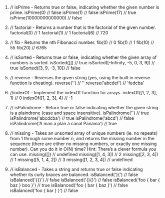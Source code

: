 1. // isPrime - Returns true or false, indicating whether the given number is prime.
isPrime(0)                          // false
isPrime(1)                          // false
isPrime(17)                         // true
isPrime(10000000000000)             // false

2. // factorial - Returns a number that is the factorial of the given number.
factorial(0)                        // 1
factorial(1)                        // 1
factorial(6)                        // 720

3. // fib - Returns the nth Fibonacci number.
fib(0)                              // 0
fib(1)                              // 1
fib(10)                             // 55
fib(20)                             // 6765

4. // isSorted - Returns true or false, indicating whether the given array of numbers is sorted.
isSorted([])                        // true
isSorted([-Infinity, -5, 0, 3, 9])  // true
isSorted([3, 9, -3, 10])            // false

5. // reverse - Reverses the given string (yes, using the built in reverse function is cheating).
reverse('')                         // ''
reverse('abcdef')                   // 'fedcba'

6. //indexOf - Implement the indexOf function for arrays.
indexOf([1, 2, 3], 1)               // 0
indexOf([1, 2, 3], 4)               // -1

7. // isPalindrome - Return true or false indicating whether the given string is a plaindrone (case and space insensitive).
isPalindrome('')                                // true
isPalindrome('abcdcba')                         // true
isPalindrome('abcd')                            // false
isPalindrome('A man a plan a canal Panama')     // true

8. // missing - Takes an unsorted array of unique numbers (ie. no repeats) from 1 through some number n, and returns the missing number in the sequence (there are either no missing numbers, or exactly one missing number). Can you do it in O(N) time? Hint: There’s a clever formula you can use.
missing([])                         // undefined
missing([1, 4, 3])                  // 2
missing([2, 3, 4])                  // 1
missing([5, 1, 4, 2])               // 3
missing([1, 2, 3, 4])               // undefined

9. // isBalanced - Takes a string and returns true or false indicating whether its curly braces are balanced.
isBalanced('}{')                      // false
isBalanced('{{}')                     // false
isBalanced('{}{}')                    // false
isBalanced('foo { bar { baz } boo }') // true
isBalanced('foo { bar { baz }')       // false
isBalanced('foo { bar } }')           // false